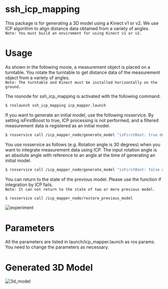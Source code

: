 # ssh_icp_mapping
This package is for generating a 3D model using a Kinect v1 or v2.
We use ICP algorithm to align distance data obtained from a variety of angles.  
``Note: You must build an enviroment for using Kinect v1 or v2.``


# Usage
As shown in the following movie, a measurement object is placed on a turntable.
You rotate the turntable to get distance data of the measurement object from a variety of angles.  
``Note: The turntable and Kinect must be installed horizontally on the ground.``
  
The rosnode for ssh_icp_mapping is activated with the following command.
```bash
$ roslaunch ssh_icp_mapping icp_mapper.launch
```
If you want to generate an initial model, use the following rosservice.
By setting isFirstBoost to true, ICP processing is not performed, and a filtered measurement data is registered as an initial model.
```bash
$ rosservice call /icp_mapper_node/generate_model "isFirstBoot: true degree: 0.0"
```
You use rosservice as follows (e.g. Rotation angle is 30 degrees) when you want to integrate measurement data using ICP.
The input rotation angle is an absolute angle with reference to an angle at the time of generating an initial model.
```bash
$ rosservice call /icp_mapper_node/generate_model "isFirstBoot: false degree: 30.0"
```
  
You can return to the state of the previous model.
Please use the function if integration by ICP fails.  
``Note: It can not return to the state of two or more previous model.``
```bash
$ rosservice call /icp_mapper_node/restore_previous_model
```
  
![experiment](https://aisl-serv6.aisl.cs.tut.ac.jp:20443/inouchi/ssh_icp_mapping/raw/media/experiment.gif)

# Parameters
All the parameters are listed in launch/icp_mapper.launch as ros params.
You need to change the parameters as necessary.


# Generated 3D Model
![3d_model](https://aisl-serv6.aisl.cs.tut.ac.jp:20443/inouchi/ssh_icp_mapping/raw/media/3d_model.gif)
